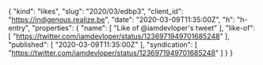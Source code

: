 {
  "kind": "likes",
  "slug": "2020/03/edbp3",
  "client_id": "https://indigenous.realize.be",
  "date": "2020-03-09T11:35:00Z",
  "h": "h-entry",
  "properties": {
    "name": [
      "Like of @iamdevloper's tweet"
    ],
    "like-of": [
      "https://twitter.com/iamdevloper/status/1236971949701685248"
    ],
    "published": [
      "2020-03-09T11:35:00Z"
    ],
    "syndication": [
      "https://twitter.com/iamdevloper/status/1236971949701685248"
    ]
  }
}
